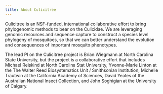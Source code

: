 ```yaml
---
title: About Culicitree
---
```


Culicitree is an NSF-funded, international collaborative effort to bring phylogenomic methods to bear on the Culicidae. We are leveraging genomic resources and sequence capture to construct a species level phylogeny of mosquitoes, so that we can better understand the evolution and consequences of important mosquito phenotypes.

The lead PI on the Culicitree project is Brian Wiegmann at North Carolina State University, but the project is a collaborative effort that includes Michael Reiskind at North Carolina Stat University, Yvonne-Marie Linton at the The Walter Reed Biosystematics Unit / Smithsonian Institution, Michelle Trautwin at the California Academy of Sciences, David Yeates of the Australian National Insect Collection, and John Soghigian at the University of Calgary.
